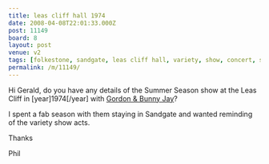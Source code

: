 ```yaml
---
title: leas cliff hall 1974
date: 2008-04-08T22:01:33.000Z
post: 11149
board: 8
layout: post
venue: v2
tags: [folkestone, sandgate, leas cliff hall, variety, show, concert, summer season, "1970s", "1974"]
permalink: /m/11149/
---
```

Hi Gerald, do you have any details of the Summer Season show at the Leas Cliff in [year]1974[/year] with <a href="https://www.google.co.uk/search?q=gordon+bunny+jay">Gordon & Bunny Jay</a>?

I spent a fab season with them staying in Sandgate and wanted reminding of the variety show acts.

Thanks

Phil
